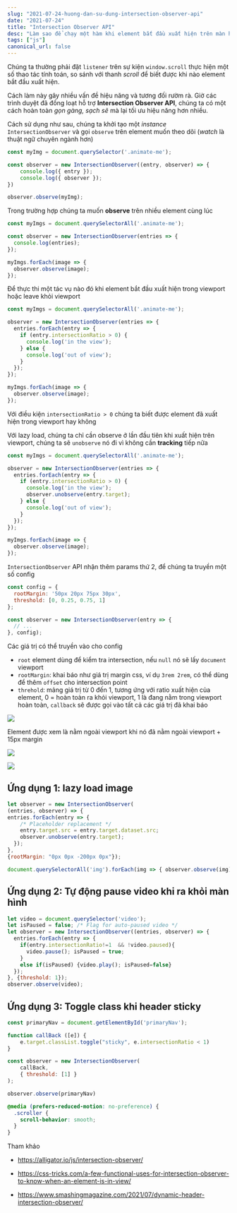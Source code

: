 ```yaml
---
slug: "2021-07-24-huong-dan-su-dung-intersection-observer-api"
date: "2021-07-24"
title: "Intersection Observer API"
desc: "Làm sao để chạy một hàm khi element bắt đầu xuất hiện trên màn hình?"
tags: ["js"]
canonical_url: false
---
```


Chúng ta thường phải đặt `listener` trên sự kiện `window.scroll` thực hiện một số thao tác tính toán, so sánh với thanh *scroll* để biết được khi nào element bắt đầu xuất hiện.

Cách làm này gây nhiều vấn đề hiệu năng và tương đối rườm rà. Giờ các trình duyệt đã đồng loạt hỗ trợ **Intersection Observer API**, chúng ta có một cách hoàn toàn *gọn gàng, sạch sẽ* mà lại tối ưu hiệu năng hơn nhiều.

Cách sử dụng như sau, chúng ta khởi tạo một *instance* `IntersectionObserver` và gọi `observe` trên element muốn theo dõi (*watch* là thuật ngữ chuyên ngành hơn)

```js
const myImg = document.querySelector('.animate-me');

const observer = new IntersectionObserver((entry, observer) => {
    console.log({ entry });
    console.log({ observer });
})

observer.observe(myImg);
```

Trong trường hợp chúng ta muốn **observe** trên nhiều element cùng lúc

```js
const myImgs = document.querySelectorAll('.animate-me');

const observer = new IntersectionObserver(entries => {
  console.log(entries);
});

myImgs.forEach(image => {
  observer.observe(image);
});
```

Để thực thi một tác vụ nào đó khi element bắt đầu xuất hiện trong viewport hoặc leave khỏi viewport

```js
const myImgs = document.querySelectorAll('.animate-me');

observer = new IntersectionObserver(entries => {
  entries.forEach(entry => {
    if (entry.intersectionRatio > 0) {
      console.log('in the view');
    } else {
      console.log('out of view');
    }
  });
});

myImgs.forEach(image => {
  observer.observe(image);
});
```

Với điều kiện `intersectionRatio > 0` chúng ta biết được element đã xuất hiện trong viewport hay không

Với lazy load, chúng ta chỉ cần observe ở lần đầu tiên khi xuất hiện trên viewport, chúng ta sẽ `unobserve` nó đi vì không cần **tracking** tiếp nữa

```js
const myImgs = document.querySelectorAll('.animate-me');

observer = new IntersectionObserver(entries => {
  entries.forEach(entry => {
    if (entry.intersectionRatio > 0) {
      console.log('in the view');
      observer.unobserve(entry.target);
    } else {
      console.log('out of view');
    }
  });
});

myImgs.forEach(image => {
  observer.observe(image);
});
```

`IntersectionObserver` API nhận thêm params thứ 2, để chúng ta truyền một số config

```js
const config = {
  rootMargin: '50px 20px 75px 30px',
  threshold: [0, 0.25, 0.75, 1]
};

const observer = new IntersectionObserver(entry => {
  // ...
}, config);
```

Các giá trị có thể truyền vào cho config

- `root` element dùng để kiểm tra intersection, nếu `null` nó sẽ lấy `document` viewport
- `rootMargin`:  khai báo như giá trị margin css, ví dụ `3rem 2rem`, có thể dùng để thêm `offset` cho intersection point
- `threhold`: mảng giá trị từ 0 đến 1, tương ứng với ratio xuất hiện của element, 0 = hoàn toàn ra khỏi viewport, 1 là đang nằm trong viewport hoàn toàn, `callback` sẽ được gọi vào tất cả các giá trị đã khai báo

![](https://res.cloudinary.com/indysigner/image/fetch/f_auto,q_80/w_2000/https://cloud.netlifyusercontent.com/assets/344dbf88-fdf9-42bb-adb4-46f01eedd629/769b2733-5700-4d2d-a32f-6850a173abaa/1-dynamic-header-intersection-observer.png)

Element được xem là nằm ngoài viewport khi nó đã nằm ngoài viewport + 15px margin

![](https://res.cloudinary.com/indysigner/image/fetch/f_auto,q_80/w_2000/https://cloud.netlifyusercontent.com/assets/344dbf88-fdf9-42bb-adb4-46f01eedd629/a5908e69-f81a-4e1c-81e6-aae2f1b96a28/2-dynamic-header-intersection-observer.png)

![](https://res.cloudinary.com/indysigner/image/fetch/f_auto,q_80/w_2000/https://cloud.netlifyusercontent.com/assets/344dbf88-fdf9-42bb-adb4-46f01eedd629/b95822cd-d3e8-4b71-9d38-862e6d39990a/3-dynamic-header-intersection-observer.png)

## Ứng dụng 1: lazy load image

```js
let observer = new IntersectionObserver(
(entries, observer) => { 
entries.forEach(entry => {
    /* Placeholder replacement */
    entry.target.src = entry.target.dataset.src;
    observer.unobserve(entry.target);
  });
}, 
{rootMargin: "0px 0px -200px 0px"});

document.querySelectorAll('img').forEach(img => { observer.observe(img) });
```

## Ứng dụng 2: Tự động pause video khi ra khỏi màn hình

```js
let video = document.querySelector('video');
let isPaused = false; /* Flag for auto-paused video */
let observer = new IntersectionObserver((entries, observer) => { 
  entries.forEach(entry => {
    if(entry.intersectionRatio!=1  && !video.paused){
      video.pause(); isPaused = true;
    }
    else if(isPaused) {video.play(); isPaused=false}
  });
}, {threshold: 1});
observer.observe(video);
```

## Ứng dụng 3: Toggle class khi header sticky

```js
const primaryNav = document.getElementById('primaryNav');

function callBack ([e]) {
    e.target.classList.toggle("sticky", e.intersectionRatio < 1)
}

const observer = new IntersectionObserver( 
    callBack,
    { threshold: [1] }
);

observer.observe(primaryNav)
```

```css
@media (prefers-reduced-motion: no-preference) {
  .scroller {
    scroll-behavior: smooth;
  }
}
```

Tham khảo

- https://alligator.io/js/intersection-observer/

- https://css-tricks.com/a-few-functional-uses-for-intersection-observer-to-know-when-an-element-is-in-view/

- https://www.smashingmagazine.com/2021/07/dynamic-header-intersection-observer/


